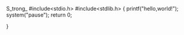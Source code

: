 S_trong_
#include<stdio.h>
#include<stdlib.h>
{
printf("hello,world!");
system("pause");
return 0;

}